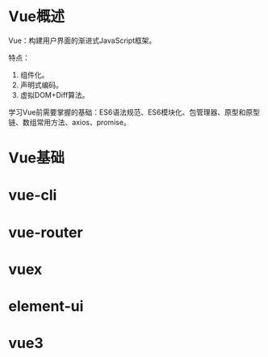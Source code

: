 # Vue概述

Vue：构建用户界面的渐进式JavaScript框架。

特点：

1. 组件化。
2. 声明式编码。
3. 虚拟DOM+Diff算法。

学习Vue前需要掌握的基础：ES6语法规范、ES6模块化、包管理器、原型和原型链、数组常用方法、axios、promise。

# Vue基础











# vue-cli















# vue-router













# vuex







# element-ui















# vue3
